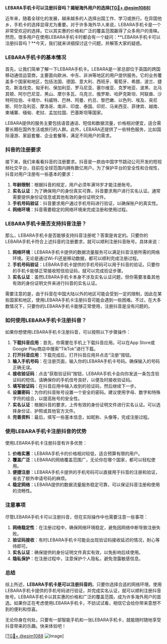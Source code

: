 **LEBARA手机卡可以注册抖音吗？揭秘海外用户的选择[[TG💪+ @esim1088](https://t.me/s/esim1088)]**

近年来，随着全球化的发展，越来越多的人选择出国工作、学习或旅行。在异国他乡，手机卡的选择显得尤为重要。对于许多海外华人来说，LEBARA手机卡是一个非常受欢迎的选择。它以其实惠的价格和广泛的覆盖范围赢得了众多用户的青睐。然而，很多用户在使用LEBARA手机卡时都会有一个疑问：**LEBARA手机卡可以注册抖音吗？**今天，我们就来详细探讨这个问题，并解答大家的疑惑。

### LEBARA手机卡的基本情况

首先，让我们简单了解一下LEBARA手机卡。LEBARA是一家总部位于英国的跨国移动通信运营商，主要面向欧洲、中东、非洲等地区的用户提供服务。它的业务覆盖多个国家和地区，包括法国、德国、意大利、西班牙、葡萄牙、希腊、波兰、捷克、斯洛伐克、匈牙利、保加利亚、罗马尼亚、塞尔维亚、克罗地亚、波黑、北马其顿、阿尔巴尼亚、黑山、摩尔多瓦、乌克兰、俄罗斯、哈萨克斯坦、阿联酋、沙特阿拉伯、卡塔尔、科威特、巴林、阿曼、约旦、黎巴嫩、以色列、埃及、突尼斯、阿尔及利亚、摩洛哥、南非、印度、泰国、印尼、马来西亚、菲律宾、越南、柬埔寨、缅甸、老挝、孟加拉国、巴基斯坦等国家。

LEBARA提供的服务主要包括语音通话、短信和数据流量，价格相对便宜，适合需要长期在国外生活或旅行的人群。此外，LEBARA还提供了一些特色服务，比如国际漫游、家庭套餐、企业套餐等，满足不同用户的需求。

### 抖音的注册要求

接下来，我们来看看抖音的注册要求。抖音是一款由中国字节跳动公司开发的短视频社交平台，目前在全球范围内拥有数亿用户。为了保护平台的安全性和合规性，抖音对用户注册有一些基本的要求：

1. **年龄限制**：根据抖音的规定，用户必须年满18岁才能注册账号。
2. **实名认证**：为了确保用户的身份真实可靠，抖音要求用户进行实名认证。通常需要提供身份证信息或其他有效的身份证明文件。
3. **手机号码验证**：抖音要求用户通过手机号码进行验证，以确保账户的真实性。
4. **网络环境**：抖音需要稳定的网络环境来完成注册和使用过程。

### LEBARA手机卡是否支持抖音注册？

那么，LEBARA手机卡是否能够支持抖音注册呢？答案是肯定的。只要你的LEBARA手机卡符合上述抖音的注册要求，就可以顺利注册抖音账号。具体来说：

1. **网络环境**：LEBARA手机卡提供的数据流量服务可以满足抖音注册所需的网络环境。无论是通过Wi-Fi还是移动数据，都可以顺利完成注册过程。
2. **手机号码验证**：LEBARA手机卡提供的手机号码可以用于抖音的验证。只要你的手机卡能够正常接收短信验证码，就可以完成验证步骤。
3. **实名认证**：虽然LEBARA手机卡本身不涉及实名认证问题，但你需要准备其他有效的身份证明文件来进行抖音的实名认证。

需要注意的是，由于抖音在中国大陆以外的地区可能会受到一定的限制，因此在某些国家和地区，使用LEBARA手机卡注册抖音可能会遇到一些困难。不过，在大多数情况下，只要你的LEBARA手机卡能够正常使用，注册抖音是没有问题的。

### 如何使用LEBARA手机卡注册抖音？

如果你想使用LEBARA手机卡注册抖音，可以按照以下步骤操作：

1. **下载抖音应用**：首先，你需要在手机上下载抖音应用。可以在App Store或Google Play商店中搜索“TikTok”进行下载。
2. **打开抖音应用**：下载完成后，打开抖音应用并点击“注册”按钮。
3. **输入手机号码**：在注册页面，输入你的LEBARA手机卡号码。确保输入的号码正确无误。
4. **接收验证码**：点击“获取验证码”按钮，LEBARA手机卡会向你发送一条包含验证码的短信。请确保你的手机信号良好，以便及时接收验证码。
5. **填写验证码**：在抖音应用中输入收到的验证码，然后继续下一步。
6. **设置密码**：为你的抖音账号设置一个安全的密码。建议使用字母、数字和特殊字符的组合，以提高账号的安全性。
7. **实名认证**：根据抖音的要求，上传有效的身份证明文件进行实名认证。可以选择身份证、护照或其他官方文件。
8. **完善资料**：最后，填写一些基本信息，如昵称、头像等，完成注册过程。

### 使用LEBARA手机卡注册抖音的优势

使用LEBARA手机卡注册抖音有许多优势：

1. **价格实惠**：LEBARA手机卡的价格相对较低，适合预算有限的用户。
2. **覆盖广泛**：LEBARA的网络覆盖范围广，无论你在哪个国家，都可以轻松使用。
3. **便捷注册**：LEBARA手机卡提供的手机号码可以直接用于抖音的注册和验证，省去了额外申请号码的麻烦。
4. **稳定网络**：LEBARA提供的数据流量服务稳定可靠，可以保证抖音注册和使用的流畅性。

### 注意事项

尽管LEBARA手机卡可以注册抖音，但在实际操作中也需要注意一些事项：

1. **网络稳定性**：在注册过程中，确保网络环境稳定，避免因网络中断导致注册失败。
2. **验证码接收**：有时LEBARA手机卡可能会出现验证码接收延迟的情况，耐心等待即可。
3. **实名认证**：确保提供的身份证明文件真实有效，以免影响后续使用。
4. **隐私保护**：在注册过程中，注意保护个人隐私，避免泄露敏感信息。

### 总结

综上所述，**LEBARA手机卡是可以注册抖音的**。只要你选择合适的网络环境，使用LEBARA手机卡提供的手机号码进行验证，并完成实名认证，就可以顺利注册抖音账号。LEBARA手机卡以其实惠的价格和广泛的覆盖范围，成为许多海外用户的首选。如果你正在考虑使用LEBARA手机卡，不妨试试看，相信它会给你带来意想不到的便利和惊喜。

无论你身在何处，只要有一部智能手机和一张LEBARA手机卡，就能随时随地享受抖音带来的乐趣。快来体验吧！

[[TG💪+ @esim1088](https://t.me/s/esim1088) ![Image](https://i.postimg.cc/4NQfJmqS/Snipaste-2025-05-13-00-14-12.png)]